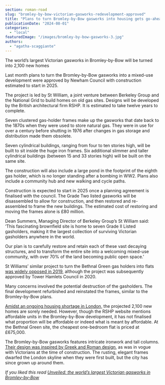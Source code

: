 ```yaml
---
section: roman-road
slug: "bromley-by-bow-victorian-gasworks-redevelopment-approved"
title: "Plans to turn Bromley-by-Bow gasworks into housing gets go-ahead"
publicationDate: "2024-08-01"
categories: 
  - "local"
featuredImage: "/images/bromley-by-bow-gasworks-3.jpg"
authors: 
  - "agatha-scaggiante"
---
```


The world’s largest Victorian gasworks in Bromley-by-Bow will be turned into 2,100 new homes

Last month plans to turn the Bromley-by-Bow gasworks into a mixed-use development were approved by Newham Council with construction estimated to start in 2025.

The project is led by St William, a joint venture between Berkeley Group and the National Grid to build homes on old gas sites. Designs will be developed by the British architectural firm RSHP. It is estimated to take twelve years to complete.

Seven clustered gas-holder frames make up the gasworks that date back to the 1870s when they were used to store natural gas. They were in use for over a century before shutting in 1976 after changes in gas storage and distribution made them obsolete. 

Seven cylindrical buildings, ranging from four to ten stories high, will be built to sit inside the huge iron frames. Six additional slimmer and taller cylindrical buildings (between 15 and 33 stories high) will be built on the same site.

The construction will also include a large pond in the footprint of the eighth gas holder, which is no longer standing after a bombing in WW2. Plans also include a community hub and new walking and cycle paths.  

Construction is expected to start in 2025 once a planning agreement is finalised with the council. The Grade Two listed gasworks will be disassembled to allow for construction, and then restored and re-assembled to frame the new buildings. The estimated cost of restoring and moving the frames alone is £80 million.

Dean Summers, Managing Director of Berkeley Group’s St William said: ‘This fascinating brownfield site is home to seven Grade II Listed gasholders, making it the largest collection of surviving Victorian gasholders anywhere in the world. 

Our plan is to carefully restore and retain each of these vast decaying structures, and to transform the entire site into a welcoming mixed-use community, with over 70% of the land becoming public open space.’ 

St Williams’ similar project to turn the Bethnal Green gas holders into flats [was widely opposed in 2019](https://bethnalgreenlondon.co.uk/bethnal-green-gas-holders-risk-demolition/), although the project was subsequently approved by Tower Hamlets Council in 2020. 

Many concerns involved the potential destruction of the gasholders. The final development refurbished and reinstated the frames, similar to the Bromley-by-Bow plans. 

[Amidst an ongoing housing shortage in London,](https://www.bbc.co.uk/news/articles/ceklv2ye5l1o) the projected 2,100 new homes are sorely needed. However, though the RSHP website mentions affordable units in the Bromley-by-Bow development, it has not finalised what proportion will be affordable or indeed what is meant by affordable. At the Bethnal Green site, the cheapest one-bedroom flat is priced at £675,000. 

The Bromley-by-Bow gasworks features intricate ironwork and tall columns. [Their design was inspired by Greek and Roman design](https://romanroadlondon.com/bromley-by-bow-gasworks-history/), as was in vogue with Victorians at the time of construction. The rusting, elegant frames dwarfed the London skyline when they were first built, but the city has since grown up around them.

_If you liked this read [Unveiled: the world’s largest Victorian gasworks in Bromley-by-Bow](https://romanroadlondon.com/bromley-by-bow-gasworks-history/)_
